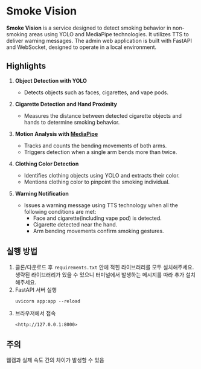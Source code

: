 # Smoke Vision

**Smoke Vision** is a service designed to detect smoking behavior in non-smoking areas using YOLO and MediaPipe technologies. It utilizes TTS to deliver warning messages. The admin web application is built with FastAPI and WebSocket, designed to operate in a local environment.


## Highlights

1. **Object Detection with YOLO**
   - Detects objects such as faces, cigarettes, and vape pods.

2. **Cigarette Detection and Hand Proximity**
   - Measures the distance between detected cigarette objects and hands to determine smoking behavior.

3. **Motion Analysis with [MediaPipe](https://youtu.be/06TE_U21FK4?si=tHIS09G9UaemtRo5)**
   - Tracks and counts the bending movements of both arms.
   - Triggers detection when a single arm bends more than twice.

4. **Clothing Color Detection**
   - Identifies clothing objects using YOLO and extracts their color.
   - Mentions clothing color to pinpoint the smoking individual.

5. **Warning Notification**
   - Issues a warning message using TTS technology when all the following conditions are met:
     - Face and cigarette(including vape pod) is detected.
     - Cigarette detected near the hand.
     - Arm bending movements confirm smoking gestures.

## 실행 방법
1. 클론/다운로드 후 `requirements.txt` 안에 적힌 라이브러리를 모두 설치해주세요. 생략된 라이브러리가 있을 수 있으니 터미널에서 발생하는 메시지를 따라 추가 설치해주세요.
2. FastAPI 서버 실행
   ```
   uvicorn app:app --reload
   ```
3. 브라우저에서 접속
   ```
   <http://127.0.0.1:8000>
   ```

## 주의
웹캠과 실제 속도 간의 차이가 발생할 수 있음
